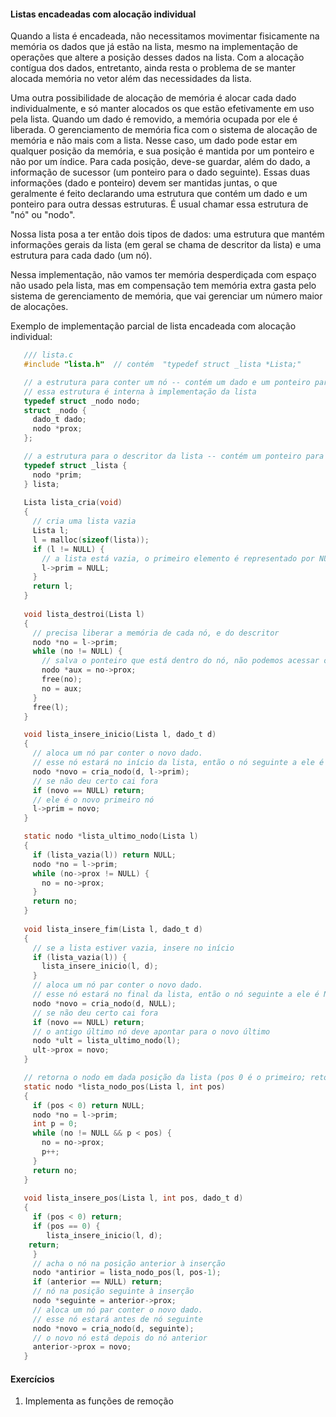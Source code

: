 #### Listas encadeadas com alocação individual

Quando a lista é encadeada, não necessitamos movimentar fisicamente na memória os dados que já estão na lista, mesmo na implementação de operações que altere a posição desses dados na lista.
Com a alocação contígua dos dados, entretanto, ainda resta o problema de se manter alocada memória no vetor além das necessidades da lista.

Uma outra possibilidade de alocação de memória é alocar cada dado individualmente, e só manter alocados os que estão efetivamente em uso pela lista. Quando um dado é removido, a memória ocupada por ele é liberada. O gerenciamento de memória fica com o sistema de alocação de memória e não mais com a lista. Nesse caso, um dado pode estar em qualquer posição da memória, e sua posição é mantida por um ponteiro e não por um índice.
Para cada posição, deve-se guardar, além do dado, a informação de sucessor (um ponteiro para o dado seguinte).
Essas duas informações (dado e ponteiro) devem ser mantidas juntas, o que geralmente é feito declarando uma estrutura que contém um dado e um ponteiro para outra dessas estruturas. É usual chamar essa estrutura de "nó" ou "nodo".

Nossa lista posa a ter então dois tipos de dados: uma estrutura que mantém informações gerais da lista (em geral se chama de descritor da lista) e uma estrutura para cada dado (um nó).

Nessa implementação, não vamos ter memória desperdiçada com espaço não usado pela lista, mas em compensação tem memória extra gasta pelo sistema de gerenciamento de memória, que vai gerenciar um número maior de alocações.

Exemplo de implementação parcial de lista encadeada com alocação individual:

```c
   /// lista.c
   #include "lista.h"  // contém  "typedef struct _lista *Lista;"

   // a estrutura para conter um nó -- contém um dado e um ponteiro para o próximo nó
   // essa estrutura é interna à implementação da lista
   typedef struct _nodo nodo;
   struct _nodo {
     dado_t dado;
     nodo *prox;
   };

   // a estrutura para o descritor da lista -- contém um ponteiro para o nó que contém o primeiro dado da lista
   typedef struct _lista {
     nodo *prim;
   } lista;
      
   Lista lista_cria(void)
   {
     // cria uma lista vazia
     Lista l;
     l = malloc(sizeof(lista));
     if (l != NULL) {
       // a lista está vazia, o primeiro elemento é representado por NULL
       l->prim = NULL;
     }
     return l;
   }
   
   void lista_destroi(Lista l)
   {
     // precisa liberar a memória de cada nó, e do descritor
     nodo *no = l->prim;
     while (no != NULL) {
       // salva o ponteiro que está dentro do nó, não podemos acessar o conteúdo do nó depois do free
       nodo *aux = no->prox;
       free(no);
       no = aux;
     }
     free(l);
   }

   void lista_insere_inicio(Lista l, dado_t d)
   {
     // aloca um nó par conter o novo dado. 
     // esse nó estará no início da lista, então o nó seguinte a ele é o nó que atualmente é o primeiro da lista
     nodo *novo = cria_nodo(d, l->prim);
     // se não deu certo cai fora
     if (novo == NULL) return;
     // ele é o novo primeiro nó
     l->prim = novo;
   }

   static nodo *lista_ultimo_nodo(Lista l)
   {
     if (lista_vazia(l)) return NULL;
     nodo *no = l->prim;
     while (no->prox != NULL) {
       no = no->prox;
     }
     return no;
   }
   
   void lista_insere_fim(Lista l, dado_t d)
   {
     // se a lista estiver vazia, insere no início
     if (lista_vazia(l)) {
       lista_insere_inicio(l, d);
     }
     // aloca um nó par conter o novo dado. 
     // esse nó estará no final da lista, então o nó seguinte a ele é NULL
     nodo *novo = cria_nodo(d, NULL);
     // se não deu certo cai fora
     if (novo == NULL) return;
     // o antigo último nó deve apontar para o novo último
     nodo *ult = lista_ultimo_nodo(l);
     ult->prox = novo;
   }

   // retorna o nodo em dada posição da lista (pos 0 é o primeiro; retorna NULL se não existir)
   static nodo *lista_nodo_pos(Lista l, int pos)
   {
     if (pos < 0) return NULL;
     nodo *no = l->prim;
     int p = 0;
     while (no != NULL && p < pos) {
       no = no->prox;
       p++;
     }
     return no;
   }
   
   void lista_insere_pos(Lista l, int pos, dado_t d)
   {
     if (pos < 0) return;
     if (pos == 0) {
        lista_insere_inicio(l, d);
	return;
     }
     // acha o nó na posição anterior à inserção
     nodo *antirior = lista_nodo_pos(l, pos-1);
     if (anterior == NULL) return;
     // nó na posição seguinte à inserção
     nodo *seguinte = anterior->prox;
     // aloca um nó par conter o novo dado. 
     // esse nó estará antes de nó seguinte
     nodo *novo = cria_nodo(d, seguinte);
     // o novo nó está depois do nó anterior
     anterior->prox = novo;
   }
```

#### Exercícios

1. Implementa as funções de remoção

